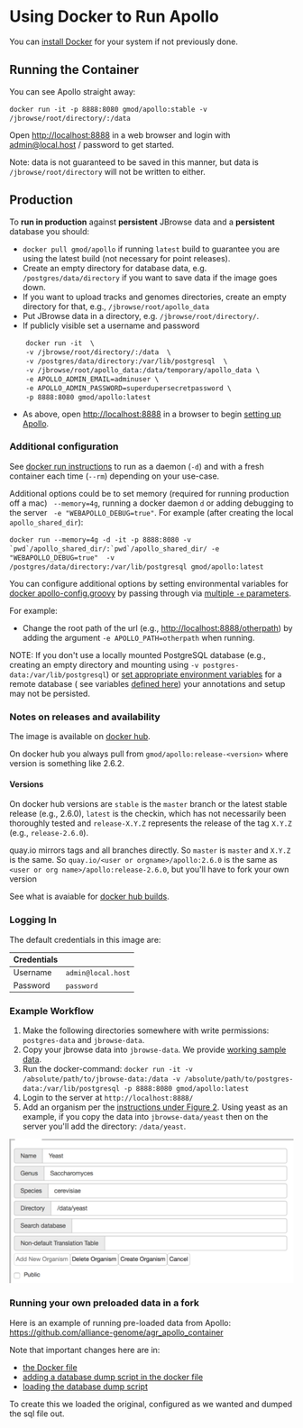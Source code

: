 # Using Docker to Run Apollo

You can [install Docker](https://docs.docker.com/engine/installation/) for your system if not previously done.  

## Running the Container

You can see Apollo straight away:

    docker run -it -p 8888:8080 gmod/apollo:stable -v /jbrowse/root/directory/:/data

Open [http://localhost:8888](http://localhost:8888) in a web browser and login with admin@local.host / password to get started.

Note: data is not guaranteed to be saved in this manner, but data is `/jbrowse/root/directory` will not be written to either.  


## Production

To **run in production** against **persistent** JBrowse data and a **persistent** database you should:
- `docker pull gmod/apollo` if running `latest` build to guarantee you are using the latest build (not necessary for point releases).
- Create an empty directory for database data, e.g. `/postgres/data/directory` if you want to save data if the image goes down.
- If you want to upload tracks and genomes directories, create an empty directory for that, e.g., `/jbrowse/root/apollo_data`
- Put JBrowse data in a directory, e.g. `/jbrowse/root/directory/`.
- If publicly visible set a username and password

```
    docker run -it  \
    -v /jbrowse/root/directory/:/data  \
    -v /postgres/data/directory:/var/lib/postgresql  \
    -v /jbrowse/root/apollo_data:/data/temporary/apollo_data \
    -e APOLLO_ADMIN_EMAIL=adminuser \
    -e APOLLO_ADMIN_PASSWORD=superdupersecretpassword \
    -p 8888:8080 gmod/apollo:latest
```    

- As above, open [http://localhost:8888](http://localhost:8888) in a browser to begin [setting up Apollo](UsersGuide.md).

### Additional configuration

See [docker run instructions](https://docs.docker.com/engine/reference/run/) to run as a daemon (`-d`) and with a fresh container each time (`--rm`) depending on your use-case.

Additional options could be to set memory (required for running production off a mac) ` --memory=4g`, running a docker daemon `d` or adding debugging to the server ` -e "WEBAPOLLO_DEBUG=true"`.  For example (after creating the local `apollo_shared_dir`): 

    docker run --memory=4g -d -it -p 8888:8080 -v `pwd`/apollo_shared_dir/:`pwd`/apollo_shared_dir/ -e "WEBAPOLLO_DEBUG=true"  -v /postgres/data/directory:/var/lib/postgresql gmod/apollo:latest 

You can configure additional options by setting environmental variables for [docker apollo-config.groovy](https://github.com/GMOD/Apollo/blob/develop/docker-files/docker-apollo-config.groovy) by passing 
through via [multiple `-e` parameters](https://vsupalov.com/docker-arg-env-variable-guide/).

For example:
- Change the root path of the url (e.g., <http://localhost:8888/otherpath>) by adding the argument `-e APOLLO_PATH=otherpath` when running.


NOTE: If you don't use a locally mounted PostgreSQL database (e.g., creating an empty directory and mounting using `-v postgres-data:/var/lib/postgresql`)
or [set appropriate environment variables](https://docs.docker.com/engine/reference/commandline/run/) for a remote database 
( see variables [defined here](https://github.com/GMOD/apollo/blob/master/launch.sh)) your annotations and setup may not be persisted.



### Notes on releases and availability

The image is available on [docker hub](https://hub.docker.com/r/gmod/apollo).

On docker hub you always pull from `gmod/apollo:release-<version>` where version is something like 2.6.2.

#### Versions

On docker hub versions are `stable` is the `master` branch or the latest stable release  (e.g., 2.6.0), `latest` is the checkin, which has not necessarily been thoroughly tested and `release-X.Y.Z` represents the release of the tag `X.Y.Z` (e.g., `release-2.6.0`).   

quay.io mirrors tags and all branches directly.  So `master` is `master` and `X.Y.Z` is the same.  So `quay.io/<user or orgname>/apollo:2.6.0` is the same as `<user or org name>/apollo:release-2.6.0`, but you'll have to fork your own version

See what is avaiable for [docker hub builds](https://hub.docker.com/r/gmod/apollo/tags).


### Logging In

The default credentials in this image are:

| Credentials |                    |
| ---         | ------------------ |
| Username    | `admin@local.host` |
| Password    | `password`         |


### Example Workflow


1. Make the following directories somewhere with write permissions: `postgres-data` and `jbrowse-data`. 
1. Copy your jbrowse data into `jbrowse-data`.  We provide [working sample data](http://genomearchitect.readthedocs.io/en/latest/Apollo2Build.html#adding-sample-data).
1. Run the docker-command:  `docker run -it -v /absolute/path/to/jbrowse-data:/data -v /absolute/path/to/postgres-data:/var/lib/postgresql -p 8888:8080 gmod/apollo:latest`
1. Login to the server at `http://localhost:8888/`
1. Add an organism per the [instructions under Figure 2](http://genomearchitect.readthedocs.io/en/latest/Apollo2Build.html#login-to-the-web-interface).   Using yeast as an example, if you copy the data into `jbrowse-data/yeast` then on the server 
you'll add the directory: `/data/yeast`. 

![](images/organism_add.png)


### Running your own preloaded data in a fork

Here is an example of running pre-loaded data from Apollo: https://github.com/alliance-genome/agr_apollo_container

Note that important changes here are in:

- [the Docker file](https://github.com/alliance-genome/agr_apollo_container/blob/master/Dockerfile#L88-L92)
- [adding a database dump script in the docker file](https://github.com/alliance-genome/agr_apollo_container/blob/master/Dockerfile#L59)
- [loading the database dump script](https://github.com/alliance-genome/agr_apollo_container/blob/master/docker-files/launch.sh#L70)

To create this we loaded the original, configured as we wanted and dumped the sql file out. 

